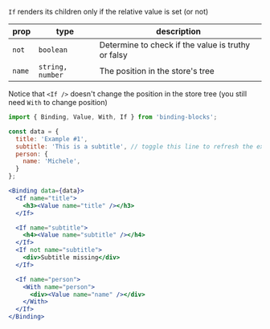`If` renders its children only if the relative value is set (or not)

prop | type | description
---|---|---
`not`  | `boolean` | Determine to check if the value is truthy or falsy
`name` | `string, number` | The position in the store's tree

Notice that `<If />` doesn't change the position in the store tree (you still need `With` to change position)

```jsx
import { Binding, Value, With, If } from 'binding-blocks';

const data = {
  title: 'Example #1',
  subtitle: 'This is a subtitle', // toggle this line to refresh the example
  person: {
    name: 'Michele',
  }
};

<Binding data={data}>
  <If name="title">
    <h3><Value name="title" /></h3>
  </If>

  <If name="subtitle">
    <h4><Value name="subtitle" /></h4>
  </If>
  <If not name="subtitle">
    <div>Subtitle missing</div>
  </If>

  <If name="person">
    <With name="person">
      <div><Value name="name" /></div>
    </With>
  </If>
</Binding>
```